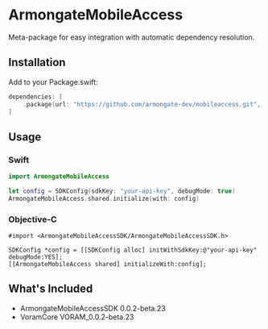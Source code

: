 # ArmongateMobileAccess

Meta-package for easy integration with automatic dependency resolution.

## Installation

Add to your Package.swift:
```swift
dependencies: [
    .package(url: "https://github.com/armongate-dev/mobileaccess.git", exact: "0.0.2-beta.23")
]
```

## Usage

### Swift
```swift
import ArmongateMobileAccess

let config = SDKConfig(sdkKey: "your-api-key", debugMode: true)
ArmongateMobileAccess.shared.initialize(with: config)
```

### Objective-C
```objc
#import <ArmongateMobileAccessSDK/ArmongateMobileAccessSDK.h>

SDKConfig *config = [[SDKConfig alloc] initWithSdkKey:@"your-api-key" debugMode:YES];
[[ArmongateMobileAccess shared] initializeWith:config];
```

## What's Included
- ArmongateMobileAccessSDK 0.0.2-beta.23
- VoramCore VORAM_0.0.2-beta.23
